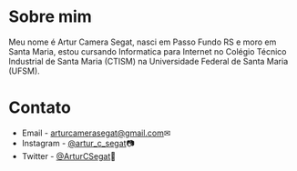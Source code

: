 # Sobre mim
 
Meu nome é Artur Camera Segat, nasci em Passo Fundo RS e moro em Santa Maria, estou cursando Informatica para Internet no Colégio Técnico Industrial de Santa Maria (CTISM) na Universidade Federal de Santa Maria (UFSM).
 

# Contato

- Email - <arturcamerasegat@gmail.com>✉
- Instagram - [@artur_c_segat](https://www.instagram.com/artur_c_segat/)📷
- Twitter - [@ArturCSegat](https://twitter.com/ArturCSegat)🦆
